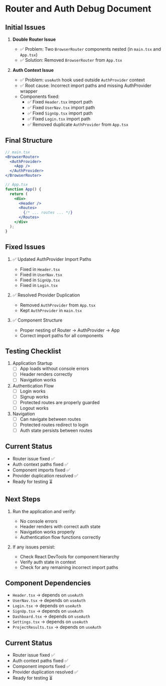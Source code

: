# Router and Auth Debug Document

## Initial Issues

1. **Double Router Issue**
   - ✅ Problem: Two `BrowserRouter` components nested (in `main.tsx` and `App.tsx`)
   - ✅ Solution: Removed `BrowserRouter` from `App.tsx`

2. **Auth Context Issue**
   - ✅ Problem: `useAuth` hook used outside `AuthProvider` context
   - ✅ Root cause: Incorrect import paths and missing AuthProvider wrapper
   - Components fixed:
     - ✅ Fixed `Header.tsx` import path
     - ✅ Fixed `UserNav.tsx` import path
     - ✅ Fixed `SignUp.tsx` import path
     - ✅ Fixed `Login.tsx` import path
     - ✅ Removed duplicate `AuthProvider` from `App.tsx`

## Final Structure

```jsx
// main.tsx
<BrowserRouter>
  <AuthProvider>
    <App />
  </AuthProvider>
</BrowserRouter>

// App.tsx
function App() {
  return (
    <div>
      <Header />
      <Routes>
        {/* ... routes ... */}
      </Routes>
    </div>
  );
}
```

## Fixed Issues

1. ✅ Updated AuthProvider Import Paths
   - Fixed in `Header.tsx`
   - Fixed in `UserNav.tsx`
   - Fixed in `SignUp.tsx`
   - Fixed in `Login.tsx`

2. ✅ Resolved Provider Duplication
   - Removed `AuthProvider` from `App.tsx`
   - Kept `AuthProvider` in `main.tsx`

3. ✅ Component Structure
   - Proper nesting of Router → AuthProvider → App
   - Correct import paths for all components

## Testing Checklist

1. Application Startup
   - [ ] App loads without console errors
   - [ ] Header renders correctly
   - [ ] Navigation works

2. Authentication Flow
   - [ ] Login works
   - [ ] Signup works
   - [ ] Protected routes are properly guarded
   - [ ] Logout works

3. Navigation
   - [ ] Can navigate between routes
   - [ ] Protected routes redirect to login
   - [ ] Auth state persists between routes

## Current Status

- Router issue fixed ✅
- Auth context paths fixed ✅
- Component imports fixed ✅
- Provider duplication resolved ✅
- Ready for testing ⏳

## Next Steps

1. Run the application and verify:
   - No console errors
   - Header renders with correct auth state
   - Navigation works properly
   - Authentication flow functions correctly

2. If any issues persist:
   - Check React DevTools for component hierarchy
   - Verify auth state in context
   - Check for any remaining incorrect import paths

## Component Dependencies

- `Header.tsx` → depends on `useAuth`
- `UserNav.tsx` → depends on `useAuth`
- `Login.tsx` → depends on `useAuth`
- `SignUp.tsx` → depends on `useAuth`
- `Dashboard.tsx` → depends on `useAuth`
- `Settings.tsx` → depends on `useAuth`
- `ProjectResults.tsx` → depends on `useAuth`

## Current Status

- Router issue fixed ✅
- Auth context paths fixed ✅
- Component imports fixed ✅
- Provider duplication resolved ✅
- Ready for testing ⏳ 